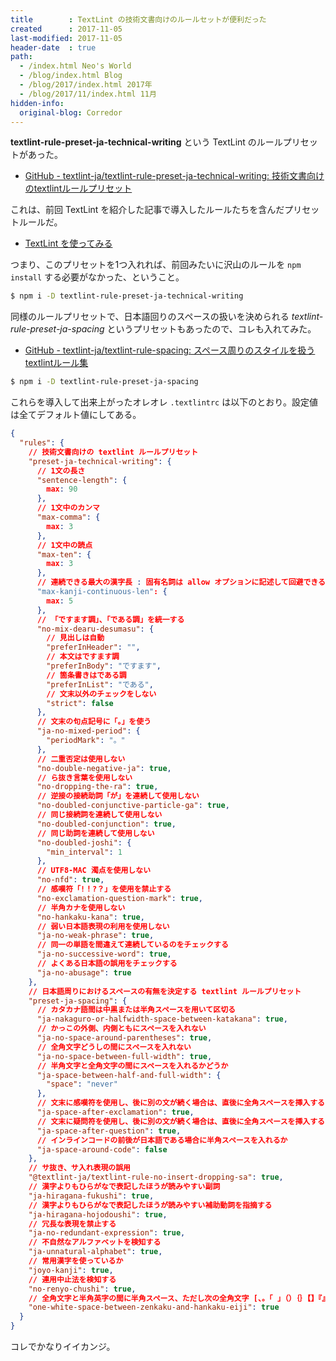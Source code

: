 ```yaml
---
title        : TextLint の技術文書向けのルールセットが便利だった
created      : 2017-11-05
last-modified: 2017-11-05
header-date  : true
path:
  - /index.html Neo's World
  - /blog/index.html Blog
  - /blog/2017/index.html 2017年
  - /blog/2017/11/index.html 11月
hidden-info:
  original-blog: Corredor
---
```


**textlint-rule-preset-ja-technical-writing** という TextLint のルールプリセットがあった。

- [GitHub - textlint-ja/textlint-rule-preset-ja-technical-writing: 技術文書向けのtextlintルールプリセット](https://github.com/textlint-ja/textlint-rule-preset-ja-technical-writing)

これは、前回 TextLint を紹介した記事で導入したルールたちを含んだプリセットルールだ。

- [TextLint を使ってみる](/blog/2017/09/19-02.html)

つまり、このプリセットを1つ入れれば、前回みたいに沢山のルールを `npm install` する必要がなかった、ということ。

```bash
$ npm i -D textlint-rule-preset-ja-technical-writing
```

同様のルールプリセットで、日本語回りのスペースの扱いを決められる _textlint-rule-preset-ja-spacing_ というプリセットもあったので、コレも入れてみた。

- [GitHub - textlint-ja/textlint-rule-spacing: スペース周りのスタイルを扱うtextlintルール集](https://github.com/textlint-ja/textlint-rule-spacing)

```bash
$ npm i -D textlint-rule-preset-ja-spacing
```

これらを導入して出来上がったオレオレ `.textlintrc` は以下のとおり。設定値は全てデフォルト値にしてある。

```json
{
  "rules": {
    // 技術文書向けの textlint ルールプリセット
    "preset-ja-technical-writing": {
      // 1文の長さ
      "sentence-length": {
        max: 90
      },
      // 1文中のカンマ
      "max-comma": {
        max: 3
      },
      // 1文中の読点
      "max-ten": {
        max: 3
      },
      // 連続できる最大の漢字長 : 固有名詞は allow オプションに記述して回避できる
      "max-kanji-continuous-len": {
        max: 5
      },
      // 「ですます調」、「である調」を統一する
      "no-mix-dearu-desumasu": {
        // 見出しは自動
        "preferInHeader": "",
        // 本文はですます調
        "preferInBody": "ですます",
        // 箇条書きはである調
        "preferInList": "である",
        // 文末以外のチェックをしない
        "strict": false
      },
      // 文末の句点記号に「。」を使う
      "ja-no-mixed-period": {
        "periodMark": "。"
      },
      // 二重否定は使用しない
      "no-double-negative-ja": true,
      // ら抜き言葉を使用しない
      "no-dropping-the-ra": true,
      // 逆接の接続助詞「が」を連続して使用しない
      "no-doubled-conjunctive-particle-ga": true,
      // 同じ接続詞を連続して使用しない
      "no-doubled-conjunction": true,
      // 同じ助詞を連続して使用しない
      "no-doubled-joshi": {
        "min_interval": 1
      },
      // UTF8-MAC 濁点を使用しない
      "no-nfd": true,
      // 感嘆符「!！?？」を使用を禁止する
      "no-exclamation-question-mark": true,
      // 半角カナを使用しない
      "no-hankaku-kana": true,
      // 弱い日本語表現の利用を使用しない
      "ja-no-weak-phrase": true,
      // 同一の単語を間違えて連続しているのをチェックする
      "ja-no-successive-word": true,
      // よくある日本語の誤用をチェックする
      "ja-no-abusage": true
    },
    // 日本語周りにおけるスペースの有無を決定する textlint ルールプリセット
    "preset-ja-spacing": {
      // カタカナ語間は中黒または半角スペースを用いて区切る
      "ja-nakaguro-or-halfwidth-space-between-katakana": true,
      // かっこの外側、内側ともにスペースを入れない
      "ja-no-space-around-parentheses": true,
      // 全角文字どうしの間にスペースを入れない
      "ja-no-space-between-full-width": true,
      // 半角文字と全角文字の間にスペースを入れるかどうか
      "ja-space-between-half-and-full-width": {
        "space": "never"
      },
      // 文末に感嘆符を使用し、後に別の文が続く場合は、直後に全角スペースを挿入する
      "ja-space-after-exclamation": true,
      // 文末に疑問符を使用し、後に別の文が続く場合は、直後に全角スペースを挿入する
      "ja-space-after-question": true,
      // インラインコードの前後が日本語である場合に半角スペースを入れるか
      "ja-space-around-code": false
    },
    // サ抜き、サ入れ表現の誤用
    "@textlint-ja/textlint-rule-no-insert-dropping-sa": true,
    // 漢字よりもひらがなで表記したほうが読みやすい副詞
    "ja-hiragana-fukushi": true,
    // 漢字よりもひらがなで表記したほうが読みやすい補助動詞を指摘する
    "ja-hiragana-hojodoushi": true,
    // 冗長な表現を禁止する
    "ja-no-redundant-expression": true,
    // 不自然なアルファベットを検知する
    "ja-unnatural-alphabet": true,
    // 常用漢字を使っているか
    "joyo-kanji": true,
    // 連用中止法を検知する
    "no-renyo-chushi": true,
    // 全角文字と半角英字の間に半角スペース、ただし次の全角文字 [、。「 」（）｛｝【】『』] の前後には不要
    "one-white-space-between-zenkaku-and-hankaku-eiji": true
  }
}
```

コレでかなりイイカンジ。
